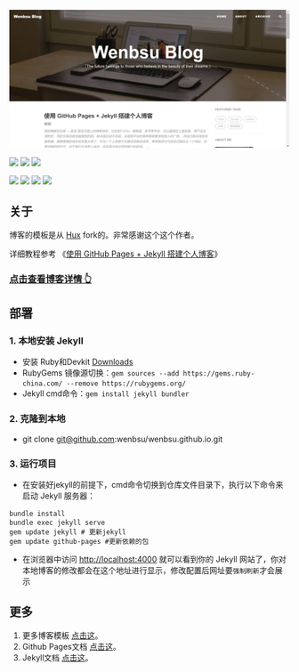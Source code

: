 ![](https://raw.githubusercontent.com/wenbsu/wenbsu.github.io/main/img/md/check_my_home_page.jpg)

![](https://img.shields.io/badge/HTML-red)  ![](https://img.shields.io/badge/jekyll-green)  ![](https://img.shields.io/badge/Ruby-3.3.0-block)

![](https://img.shields.io/github/issues/carlosw0713/carlosw0713.github.io.svg?style=flat)  ![](https://img.shields.io/badge/license-MIT-blue.svg?style=flat)  ![](https://img.shields.io/github/stars/carlosw0713/carlosw0713.github.io.svg?style=social&label=Star)  ![](https://img.shields.io/github/forks/carlosw0713/carlosw0713.github.io.svg?style=social&label=Fork)

## 关于

博客的模板是从 [Hux](https://github.com/Huxpro/huxpro.github.io) fork的。非常感谢这个这个作者。

详细教程参考 《[使用 GitHub Pages + Jekyll 搭建个人博客](https://wenbsu.github.io/2024/01/12/%E4%BD%BF%E7%94%A8-GitHub-Pages-+-Jekyll-%E5%BF%AB%E9%80%9F%E6%90%AD%E5%BB%BA%E4%B8%AA%E4%BA%BA%E5%8D%9A%E5%AE%A2%E7%BD%91%E7%AB%99/)》

### [点击查看博客详情 👆](https://wenbsu.top/)

## 部署

### 1. 本地安装 Jekyll

-  安装 Ruby和Devkit [Downloads](https://rubyinstaller.org/downloads/)
-  RubyGems 镜像源切换：`gem sources --add https://gems.ruby-china.com/ --remove https://rubygems.org/`
-  Jekyll cmd命令：`gem install jekyll bundler`

### 2. 克隆到本地

- git clone git@github.com:wenbsu/wenbsu.github.io.git

### 3. 运行项目

- 在安装好jekyll的前提下，cmd命令切换到仓库文件目录下，执行以下命令来启动 Jekyll 服务器：

```
bundle install
bundle exec jekyll serve
gem update jekyll # 更新jekyll
gem update github-pages #更新依赖的包
```

- 在浏览器中访问 [http://localhost:4000](http://localhost:4000/) 就可以看到你的 Jekyll 网站了，你对本地博客的修改都会在这个地址进行显示，修改配置后网址要`强制刷新`才会展示

## 更多

1. 更多博客模板 [点击这](http://jekyllthemes.org/)。
2. Github Pages文档 [点击这](https://docs.github.com/zh/pages)。
3. Jekyll文档 [点击这](https://www.jekyll.com.cn/docs/)。